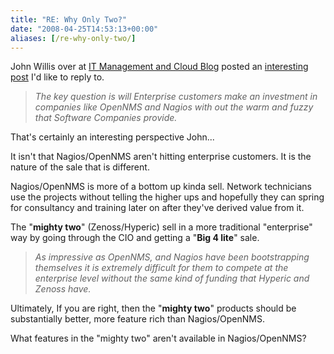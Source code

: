 ```yaml
---
title: "RE: Why Only Two?"
date: "2008-04-25T14:53:13+00:00"
aliases: [/re-why-only-two/]
---
```


John Willis over at [IT Management and Cloud Blog](http://www.johnmwillis.com/) posted an [interesting post](http://www.johnmwillis.com/nagios/why-only-two/) I'd like to reply to.

>*The key question is will Enterprise customers make an investment in companies like OpenNMS and Nagios with out the warm and fuzzy that Software Companies provide.*

That's certainly an interesting perspective John...

It isn't that Nagios/OpenNMS aren't hitting enterprise customers. It is the nature of the sale that is different.

Nagios/OpenNMS is more of a bottom up kinda sell. Network technicians use the projects without telling the higher ups and hopefully they can spring for consultancy and training later on after they've derived value from it.

The "**mighty two**" (Zenoss/Hyperic) sell in a more traditional "enterprise" way by going through the CIO and getting a "**Big 4 lite**" sale.

>*As impressive as OpenNMS, and Nagios have been bootstrapping themselves it is extremely difficult for them to compete at the enterprise level without the same kind of funding that Hyperic and Zenoss have.*

Ultimately, If you are right, then the "**mighty two**" products should be substantially better, more feature rich than Nagios/OpenNMS.

What features in the "mighty two" aren't available in Nagios/OpenNMS?
